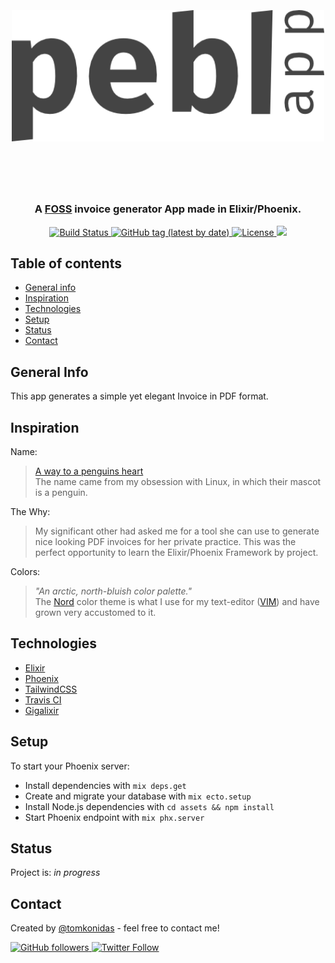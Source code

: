 <h1 align="center">
  <br><br>
  <a href="https://github.com/tomkonidas/pebl"><img src="./assets/static/images/pebl.png" alt="Pebl" width="500"></a>
  <br><br><br>
</h1>

<h3 align="center">A <a href="https://en.wikipedia.org/wiki/Free_and_open-source_software" target="_blank">FOSS</a> invoice generator App made in Elixir/Phoenix.</h3>

<p align="center">
  <a href="https://travis-ci.com/github/tomkonidas/pebl">
    <img src="https://travis-ci.com/tomkonidas/pebl.svg?branch=master" alt="Build Status">
  </a>
  <a href="https://img.shields.io/github/v/tag/tomkonidas/pebl">
    <img src="https://img.shields.io/github/v/tag/tomkonidas/pebl" alt="GitHub tag (latest by date)">
  </a>
  <a href="https://raw.githubusercontent.com/tomkonidas/pebl/master/LICENSE">
    <img src="https://img.shields.io/github/license/tomkonidas/pebl" alt="License">
  </a>
  <a href="https://pebl.app">
    <img src="https://img.shields.io/badge/demo-online-purple.svg">
  </a>
</p>

## Table of contents
* [General info](#general-info)
* [Inspiration](#inspiration)
* [Technologies](#technologies)
* [Setup](#setup)
* [Status](#status)
* [Contact](#contact)

## General Info
This app generates a simple yet elegant Invoice in PDF format.

## Inspiration
Name:
> [A way to a penguins heart](https://animals.mom.me/penguins-love-life-6367.html)  
> The name came from my obsession with Linux, in which their mascot is a penguin. 

The Why:
> My significant other had asked me for a tool she can use to generate nice looking PDF invoices for her private practice.
> This was the perfect opportunity to learn the Elixir/Phoenix Framework by project.

Colors:
> _"An arctic, north-bluish color palette."_  
> The [Nord](https://www.nordtheme.com/) color theme is what I use for my text-editor ([VIM](https://neovim.io/)) and have grown very accustomed to it.

## Technologies
* [Elixir](https://elixir-lang.org/)
* [Phoenix](https://www.phoenixframework.org/)
* [TailwindCSS](https://tailwindcss.com/)
* [Travis CI](https://travis-ci.com/)
* [Gigalixir](https://www.gigalixir.com/)

## Setup

To start your Phoenix server:

  * Install dependencies with `mix deps.get`
  * Create and migrate your database with `mix ecto.setup`
  * Install Node.js dependencies with `cd assets && npm install`
  * Start Phoenix endpoint with `mix phx.server`

## Status

Project is: _in progress_

## Contact

Created by [@tomkonidas](https://tomkonidas.com) - feel free to contact me!

<p>
  <a href="https://github.com/tomkonidas">
    <img alt="GitHub followers" src="https://img.shields.io/github/followers/tomkonidas?label=Follow&style=social">
  </a>
  <a href="https://twitter.com/tomkonidas">
    <img alt="Twitter Follow" src="https://img.shields.io/twitter/follow/tomkonidas?label=Follow&style=social">
  </a>
</p>
